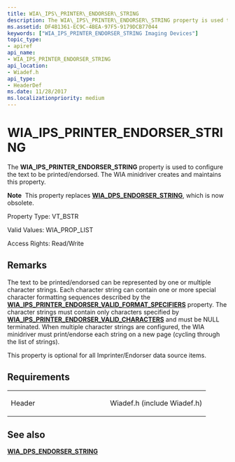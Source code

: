 ```yaml
---
title: WIA\_IPS\_PRINTER\_ENDORSER\_STRING
description: The WIA\_IPS\_PRINTER\_ENDORSER\_STRING property is used to configure the text to be printed/endorsed. The WIA minidriver creates and maintains this property.
ms.assetid: DF4B1361-EC9C-4BEA-97F5-9179DCB77044
keywords: ["WIA_IPS_PRINTER_ENDORSER_STRING Imaging Devices"]
topic_type:
- apiref
api_name:
- WIA_IPS_PRINTER_ENDORSER_STRING
api_location:
- Wiadef.h
api_type:
- HeaderDef
ms.date: 11/28/2017
ms.localizationpriority: medium
---
```


# WIA\_IPS\_PRINTER\_ENDORSER\_STRING


The **WIA\_IPS\_PRINTER\_ENDORSER\_STRING** property is used to configure the text to be printed/endorsed. The WIA minidriver creates and maintains this property.




**Note**  This property replaces [**WIA\_DPS\_ENDORSER\_STRING**](wia-dps-endorser-string.md), which is now obsolete.

 

Property Type: VT\_BSTR

Valid Values: WIA\_PROP\_LIST

Access Rights: Read/Write

Remarks
-------

The text to be printed/endorsed can be represented by one or multiple character strings. Each character string can contain one or more special character formatting sequences described by the [**WIA\_IPS\_PRINTER\_ENDORSER\_VALID\_FORMAT\_SPECIFIERS**](wia-ips-printer-endorser-valid-format-specifiers.md) property. The character strings must contain only characters specified by [**WIA\_IPS\_PRINTER\_ENDORSER\_VALID\_CHARACTERS**](wia-ips-printer-endorser-valid-characters.md) and must be NULL terminated. When multiple character strings are configured, the WIA minidriver must print/endorse each string on a new page (cycling through the list of strings).

This property is optional for all Imprinter/Endorser data source items.

Requirements
------------

<table>
<colgroup>
<col width="50%" />
<col width="50%" />
</colgroup>
<tbody>
<tr class="odd">
<td><p>Header</p></td>
<td>Wiadef.h (include Wiadef.h)</td>
</tr>
</tbody>
</table>

## See also


[**WIA\_DPS\_ENDORSER\_STRING**](wia-dps-endorser-string.md)

 

 






